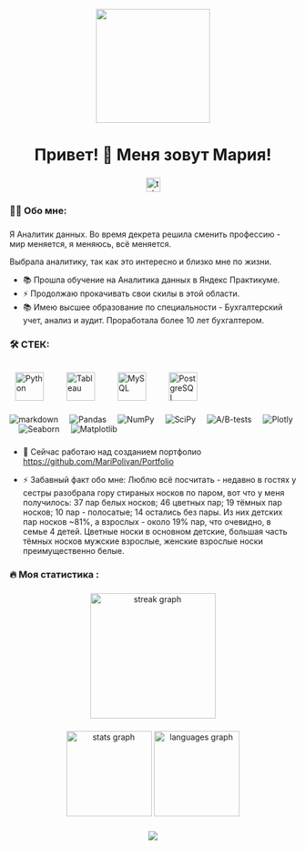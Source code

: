 <br clear="both">

<div align="center">
  <img height="200"  src="https://emvg.energie-und-management.de/filestore/newsimgorg/Top_Studien/Studien/Studien_shutterstock_1121294939_HI.jpg"  />
</div>

###

<h1 align="center">Привет! 👋 Меня зовут Мария!</h1>

###

<div align="center">
  <a href="https://t.me/maripolivan" target="_blank">
    <img src="https://img.shields.io/static/v1?message=Telegram&logo=telegram&label=&color=2CA5E0&logoColor=white&labelColor=&style=for-the-badge" height="25" alt="telegram logo"  />
  </a>
</div>

###

<h3 align="left">👩‍💻  Обо мне: </h3>

###
Я Аналитик данных.
Во время декрета решила сменить профессию - мир меняется, я меняюсь, всё меняется.

Выбрала аналитику, так как это интересно и близко мне по жизни. 

- 📚 Прошла обучение на Аналитика данных в Яндекс Практикуме.
- ⚡ Продолжаю прокачивать свои скилы в этой области.
- 📚 Имею высшее образование по специальности - Бухгалтерский учет, анализ и аудит. Проработала более 10 лет бухгалтером.

###

<h3 align="left">🛠  СТЕК:</h3>

###
<div align="left">
<href="https://www.python.org/" target="_blank"><img style="margin: 10px" src="https://profilinator.rishav.dev/skills-assets/python-original.svg" alt="Python" height="50" />  
  <img width="12" />
<href="https://www.tableau.com/" target="_blank"><img style="margin: 10px" src="https://profilinator.rishav.dev/skills-assets/tableau.svg" alt="Tableau" height="50" />  
  <img width="12" />
<href="https://www.mysql.com/" target="_blank"><img style="margin: 10px" src="https://profilinator.rishav.dev/skills-assets/mysql-original-wordmark.svg" alt="MySQL" height="50" />   
  <img width="12" />
<href="https://www.postgresql.org/" target="_blank"><img style="margin: 10px" src="https://profilinator.rishav.dev/skills-assets/postgresql-original-wordmark.svg" alt="PostgreSQL" height="50" /> 
  <img width="12" />
  
</div>

![markdown](https://img.shields.io/badge/Markdown-000000?style=for-the-badge&logo=markdown&logoColor=white) 
<img width="12" />
![Pandas](https://img.shields.io/badge/Pandas-000000?style=for-the-badge&logo=Pandas&logoColor=white)
<img width="12" />
![NumPy](https://img.shields.io/badge/NumPy-000000?style=for-the-badge&logo=NumPy&logoColor=white)
<img width="12" />
![SciPy](https://img.shields.io/badge/SciPy-000000?style=for-the-badge&logo=SciPy&logoColor=white)
<img width="12" />
![A/B-tests](https://img.shields.io/badge/A/B-tests-000000?style=for-the-badge&logo=A/B-tests&logoColor=white)
<img width="12" />
![Plotly](https://img.shields.io/badge/Plotly-000000?style=for-the-badge&logo=Plotly&logoColor=white)
<img width="12" />
![Seaborn](https://img.shields.io/badge/Seaborn-000000?style=for-the-badge&logo=Seaborn&logoColor=white)
<img width="12" />
![Matplotlib](https://img.shields.io/badge/Matplotlib-000000?style=for-the-badge&logo=Matplotlib&logoColor=white)
<img width="12" />
   
###

- 🔭 Сейчас работаю над созданием портфолио https://github.com/MariPolivan/Portfolio
  
- ⚡ Забавный факт обо мне: Люблю всё посчитать -  недавно в гостях у сестры разобрала гору стираных носков по паром, вот что у меня получилось: 37 пар белых носков; 46 цветных пар; 19 тёмных пар носков; 10 пар - полосатые; 14 остались без пары. Из них детских пар носков ~81%, а взрослых - около 19% пар, что очевидно, в семье 4 детей. Цветные носки в основном детские, большая часть тёмных носков мужские взрослые, женские взрослые носки преимущественно белые.

###
<h3 align="left">🔥   Моя статистика :</h3>

###

<div align="center">
  <img src="https://streak-stats.demolab.com?user=filimonovalexey&locale=en&mode=daily&theme=dark&hide_border=false&border_radius=5&order=3" height="220" alt="streak graph"  />
</div>

###

<div align="center">
  <img src="https://github-readme-stats.vercel.app/api?username=MariPolivan&hide_title=false&hide_rank=false&show_icons=true&include_all_commits=true&count_private=true&disable_animations=false&theme=dracula&locale=en&hide_border=false&order=1" height="150" alt="stats graph"  />
  <img src="https://github-readme-stats.vercel.app/api/top-langs?username=MariPolivan&locale=en&hide_title=false&layout=compact&card_width=320&langs_count=5&theme=dracula&hide_border=false&order=2" height="150" alt="languages graph"  />
</div>

###


<div align="center">
<img src="https://komarev.com/ghpvc/?username=MariPolivan&&style=flat-square" align="center" />
</div>  
  
